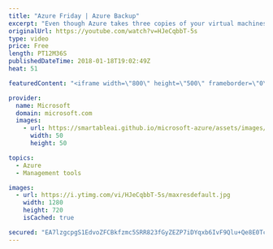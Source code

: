 ```yaml
---
title: "Azure Friday | Azure Backup"
excerpt: "Even though Azure takes three copies of your virtual machines and stores them in Azure Storage, you still need to protect your data against ransomware, corruption, or accidental deletion. Kelly Anderson stops by to chat with Scott Hanselman about how simple it is to set up Azure Backup, how its built-in"
originalUrl: https://youtube.com/watch?v=HJeCqbbT-5s
type: video
price: Free
length: PT12M36S
publishedDateTime: 2018-01-18T19:02:49Z
heat: 51

featuredContent: "<iframe width=\"800\" height=\"500\" frameborder=\"0\" src=\"https://www.youtube.com/embed/HJeCqbbT-5s\" allow=\"accelerometer; autoplay; encrypted-media; gyroscope; picture-in-picture\" allowfullscreen></iframe>"

provider:
  name: Microsoft
  domain: microsoft.com
  images:
    - url: https://smartableai.github.io/microsoft-azure/assets/images/organizations/microsoft.com-50x50.jpg
      width: 50
      height: 50

topics:
  - Azure
  - Management tools

images:
  - url: https://i.ytimg.com/vi/HJeCqbbT-5s/maxresdefault.jpg
    width: 1280
    height: 720
    isCached: true

secured: "EA7lzgcpgS1EdvoZFCBkfzmc5SRR823fGyZEZP7iDYqxb6IvF9Qlu+Qe8E0TcuYDRgeiaG6f543vnZu7DUYWFNApdBxVbTrVflVj8WCP7WdpFl2xrxa2JbO/mLwnZZCkiOs6r12m1iA9Z2cwzkHtin57bEAVjwBKGcw6IKoIcu519GMzU1ROEhcSOobvPXII8tH0mRQrJTtQjscQIintmZ0vPxi04bn/s5YN+2b6cRTDjgDA73gAek1jh4FIWSXlLkXUZATmv14Rrf+YSNkyKGegiiozy1J5hzZq5rTyyYsTwgf/HiYPVwIM5FJZNVauQZkn5mRrzFMZCOimvxtchMjINbbUWDbWfxDA+n2de9o+EgDU6UMos2q/rHHhdRDkaPkF60G3gG95sPjWEBk0UBZffb8b6G910Zouz4jv+zM=;rqwUp4WC955vJeeFzh8wPg=="
---
```


